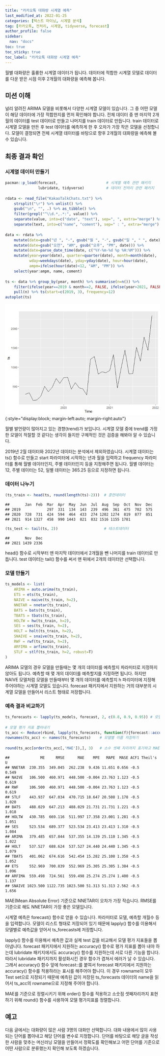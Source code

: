 ```yaml
---
title: "카카오톡 대화량 시계열 예측"
last_modified_at: 2022-01-25
categories: [텍스트 마이닝, 시계열 분석]
tag: [카카오톡, 전처리, 시계열, tidyverse, forecast]
author_profile: false
sidebar:
  nav: "docs"
toc: true
toc_sticky: true
toc_label: "카카오톡 대화량 시계열 예측"
---
```

<div class="notice--success">
월별 대화량은 훌륭한 시계열 데이터가 됩니다. 데이터에 적합한 시계열 모델로 데이터를 다운 받은 시점 이후 2개월의 대화량을 예측해 봅니다.
</div>

## 미션 이해

널리 알려진 ARIMA 모델을 비롯해서 다양한 시계열 모델이 있습니다. 그 중 어떤 모델이 해당 데이터에 가장 적합한지를 먼저 확인해야 합니다. 전체 데이터 중 맨 마지막 2개월의 데이터를 test 데이터로 만들고 나머지를 train 데이터로 만듭니다. train 데이터로 시계열 모델을 만든 후 test 데이터를 예측하게 한 후 오차가 가장 작은 모델을 선정합니다. 모델이 결정되면 전체 시계열 데이터를 바탕으로 향후 2개월의 대화량을 예측해 볼 수 있습니다.

## 최종 결과 확인

### 시계열 데이터 만들기

``` r
pacman::p_load(forecast,                      # 시계열 예측 관련 패키지
               lubridate, tidyverse)          # 데이터 전처리 관련 패키지

rdata <- read_file("KakaoTalkChats.txt") %>%                                 # txt 파일 읽어오기
    strsplit("\r") %>% unlist() %>%                                          # 같은 사람의 글은 한 줄로
    gsub("\n", "", .) %>% as_tibble() %>%                                    # 줄바꿈 없애기
    filter(grepl("^\\d.*,.*:", value)) %>%                                   # 숫자시작 , : 있는 것만
    separate(value, into=c("date", "text"), sep=", ", extra="merge") %>%     # 날짜와 글 분리
    separate(text, into=c("name", "coment"), sep=" : ", extra="merge")       # 이름과 글 내용 분리

data <- rdata %>% 
    mutate(date=gsub("년 ", "-", gsub("월 ", "-", gsub("일 ", " ", date)))) %>%
    mutate(date=gsub("오전", "AM", gsub("오후", "PM", date))) %>%
    mutate(date=parse_date_time(date, c("%Y-%m-%d %p %H:%M"))) %>%      # 날짜 형식으로
    mutate(year=year(date), quarter=quarter(date), month=month(date),   # 년, 분기, 월 변수 만들기
           wday=weekdays(date), yday=yday(date), hour=hour(date),       # 요일, 일수, 시간 변수 만들기
           ampm=ifelse(hour(date)<12, "AM", "PM")) %>%                  # 오전 오후 변수 만들기
    select(year:ampm, name, coment)

ts <- data %>% group_by(year, month) %>% summarise(n=n()) %>% 
    filter(ifelse(year==2019 & month==2, FALSE, ifelse(year>2021, FALSE, TRUE))) %>% 
    pull(n) %>% ts(start=c(2019, 3), frequency=12)
autoplot(ts)
```

![](https://raw.githubusercontent.com/cysics/cysics.github.io/master/_posts/2022-01-25-kakaotalk-time-series_files/figure-gfm/making_ts-1.png){:style="display:block; margin-left:auto; margin-right:auto"}

월별 발언량이 많아지고 있는 경향(trend)가 보입니다. 시계열 모델 중에 trend를 가정한 모델이 적절할 것 같다는 생각이 들지만 구체적인 것은 검증을 해봐야 알 수 있습니다.

2019년 2월 데이터와 2022년 데이터는 분석에서 제외하였습니다. 시계열 데이터는 ts() 함수로 만들고 start 파라미터에 시작하는 년과 월을 입력하고 frequency 파라미터를 통해 월별 데이터인지, 주별 데이터인지 등을 지정해주면 됩니다. 월별 데이터는 12, 주별 데이터는 52, 일별 데이터는 365.25 등으로 지정하면 됩니다.

### 데이터 나누기

``` r
(ts_train <- head(ts, round(length(ts)-2)))  # 훈련데이터
```

    ##       Jan  Feb  Mar  Apr  May  Jun  Jul  Aug  Sep  Oct  Nov  Dec
    ## 2019            297  331  134  143  239  496  361  475  702  575
    ## 2020  728  731  424  594  464  433  274 1202 1274  819  877  851
    ## 2021  914 1327  458  990 1443  821  832 1516 1155 1781

``` r
(ts_test <- tail(ts, 2))                     # 테스트데이터
```

    ##       Nov  Dec
    ## 2021 1439 2336

head() 함수로 시작부터 맨 마지막 데이터에서 2개월을 뺀 나머지를 train 데이터로 만듭니다. test 데이터는 tail() 함수를 써서 맨 뒤에서 2개의 데이터만 선택합니다.

### 모델 만들기

``` r
ts_models <- list(
    ARIMA = auto.arima(ts_train),
    ETS = ets(ts_train),
    NAIVE = naive(ts_train, h=2),    
    NNETAR = nnetar(ts_train),      
    BATS = bats(ts_train),           
    TBATS = tbats(ts_train),        
    HOLTW = hw(ts_train, h=2),  
    SES = ses(ts_train, h=2), 
    HOLT = holt(ts_train, h=2),     
    SNAIVE = snaive(ts_train, h=2),
    RWF = rwf(ts_train, h=2),       
    ARFIMA = arfima(ts_train),
    STLF = stlf(ts_train, h=2, robust=T)
)
```

ARIMA 모델의 경우 모델을 만들때는 몇 개의 데이터를 예측할지 파라미터로 지정하지 않아도 됩니다. 예측할 때 몇 개의 데이터를 예측할지를 지정하면 됩니다. 하지만 NAIVE 모델처럼 모델을 만들때부터 몇 개의 데이터를 예측할지 h 파리미터에 지정해 주어야하는 시계열 모델도 있습니다. forecast 패키지에서 지원하는 거의 대부분의 시계열 모델을 만들어서 리스트 형태로 저장합니다.

### 예측 결과 비교하기

``` r
ts_forecasts <- lapply(ts_models, forecast, 2, c(0.8, 0.9, 0.95)) # 모델 적용해서 예측하기

# 모델 평가 지표 뽑아내기
ts_acc <- Reduce(rbind, lapply(ts_forecasts, function(f){forecast::accuracy(f, ts_test)[2, , drop=F]}))
rownames(ts_acc) <- names(ts_forecasts)    # 모델별 이름 저장하기

round(ts_acc[order(ts_acc[,'MAE']),], 3)   # 소수 셋째 자리까지 표기하고 MAE를 기준으로 정렬하기
```

    ##              ME     RMSE      MAE    MPE   MAPE  MASE ACF1 Theil's U
    ## NNETAR  230.355  349.045  262.238  9.436 11.651 0.656 -0.5     0.549
    ## NAIVE   106.500  460.971  448.500 -0.004 23.763 1.123 -0.5     0.619
    ## RWF     106.500  460.971  448.500 -0.004 23.763 1.123 -0.5     0.619
    ## STLF    443.937  647.034  470.715 18.647 20.508 1.178 -0.5     1.020
    ## BATS    488.029  647.213  488.029 21.731 21.731 1.221 -0.5     1.018
    ## HOLTW   430.785  669.116  511.997 17.358 23.001 1.281 -0.5     1.051
    ## SES     523.534  689.377  523.534 23.413 23.413 1.310 -0.5     1.084
    ## ARIMA   379.485  657.844  537.355 14.139 25.110 1.345 -0.5     1.022
    ## HOLT    537.527  688.624  537.527 24.440 24.440 1.345 -0.5     1.079
    ## TBATS   401.062  674.616  542.454 15.282 25.108 1.358 -0.5     1.052
    ## ETS     552.969  700.839  552.969 25.305 25.305 1.384 -0.5     1.096
    ## ARFIMA  559.498  724.561  559.498 25.274 25.274 1.400 -0.5     1.137
    ## SNAIVE 1023.500 1122.735 1023.500 51.313 51.313 2.562 -0.5     1.656

MAE(Mean Absolute Error) 기준으로 NNETAR이 오차가 가장 작습니다. RMSE를 기준으로 해도 NNETAR이 가장 좋은 모델입니다.

시계열 예측은 forecast() 함수로 얻을 수 있습니다. 파라미터로 모델, 예측할 개월수 등을 입력합니다. 모델이 리스트 형태로 저장되어 있기 때문에 lapply() 함수를 이용해서 모델별로 예측값을 얻어서 ts\_forecasts에 저장합니다.

lapply() 함수를 이용해서 예측한 값과 실제 test 값을 비교해서 모델 평가 지표들을 뽑아냅니다. forecast 패키지에서 지원하는 accuracy() 함수로 평가 지표를 뽑아 내야 하는데 lubridate 패키지에서도 accuracy() 함수를 지원하는데 서로 다른 기능을 합니다. 따라서 lubridate 패키지까지 활성화시킨 경우 함수가 겹쳐서 에러가 날 수 있습니다. 그래서 accuracy() 함수 앞에 forecast::를 붙여서 forecast 패키지에서 지원하는 accuracy() 함수를 적용하라는 표시를 해주어야 합니다. 이 경우 rowname이 모두 Test set으로 지정되기 때문에 예측된 값이 저장된 ts\_forecasts 데이터의 name을 읽어서 ts\_acc의 rowname으로 지정해 주어야 합니다.

MAE를 기준으로 정렬시키기 위해 order() 함수를 적용하고 소숫점 셋째자리까지 표현하기 위해 round() 함수를 사용하여 모델 평가지표를 정렬합니다.

## 예고

다음 글에서는 대화량이 많은 사람 3명의 대화만 선택합니다. 대화 내용에서 많이 사용되는 단어를 뽑아내고 해당 단어를 변수로 지정합니다. 단어를 바탕으로 해당 글을 작성한 사람을 맞추는 머신러닝 모델을 만들어서 정확도를 확인해보고 어떤 단어를 기준으로 어떤 사람으로 분류했는지 확인해 보도록 하겠습니다.
